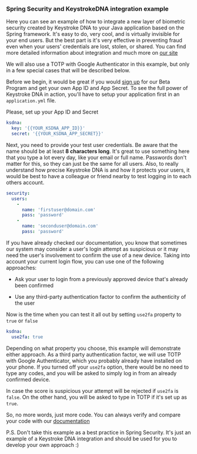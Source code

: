 ### Spring Security and KeystrokeDNA integration example



Here you can see an example of how to integrate a new layer of biometric security created by Keystroke DNA to your Java application based on the Spring framework. It's easy to do, very cool, and is virtually invisible for your end users. But the best part is it's very effective in preventing fraud even when your users' credentials are lost, stolen, or shared. You can find more detailed information about integration and much more on [our site](https://keystrokedna.com/documentation/)

We will also use a TOTP with Google Authenticator in this example, but only in a few special cases that will be described below.



Before we begin, it would be great if you would [sign up](https://keystrokedna.com/join) for our Beta Program and get your own App ID and App Secret. To see the full power of Keystroke DNA in action, you'll have to setup your application first in an `application.yml` file.



Please, set up your App ID and Secret

```yaml
ksdna:
  key: '{{YOUR_KSDNA_APP_ID}}'
  secret: '{{YOUR_KSDNA_APP_SECRET}}'
```



Next, you need to provide your test user credentials. Be aware that the name should be at least **8 characters long**. It's great to use something here that you type a lot every day, like your email or full name. Passwords don't matter for this, so they can just be the same for all users. Also, to really understand how precise Keystroke DNA is and how it protects your users, it would be best to have a colleague or friend nearby to test logging in to each others account.

```yaml
security:
  users:
    -
      name: 'firstuser@domain.com'
      pass: 'password'
    -
      name: 'seconduser@domain.com'
      pass: 'password'
```



If you have already checked our documentation, you know that sometimes our system may consider a user's login attempt as suspicious or it may need the user's involvement to confirm the use of a new device. Taking into account your current login flow, you can use one of the following approaches:

- Ask your user to login from a previously approved device that's already been confirmed

- Use any third-party authentication factor to confirm the authenticity of the user

  

Now is the time when you can test it all out by setting `use2fa` property to `true` or `false`

```yaml
ksdna:
  use2fa: true
```

Depending on what property you choose, this example will demonstrate either approach. As a third party authentication factor, we will use TOTP with Google Authenticator, which you probably already have installed on your phone. If you turned off your `use2fa` option, there would be no need to type any codes, and you will be asked to simply log in from an already confirmed device.



In case the score is suspicious your attempt will be rejected if `use2fa` is `false`. On the other hand, you will be asked to type in TOTP if it's set up as `true`.



So, no more words, just more code. You can always verify and compare your code with our [documentation](https://keystrokedna.com/documentation/)



P.S. Don't take this example as a best practice in Spring Security. It's just an example of a Keystroke DNA integration and should be used for you to develop your own approach :)